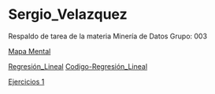 # Sergio_Velazquez
Respaldo de tarea de la materia Minería de Datos Grupo: 003

[Mapa Mental](https://github.com/soloSergioo/Mineria_de_Datos/blob/master/MapaMental_1_%7B1805244%7D.pptx)

[Regresión_Lineal](https://github.com/armandios/armando/blob/master/Presentacion_%7BRegresion%7D_%7BN.%20de%20equipo%7D.pdf)
[Codigo-Regresión_Lineal](https://github.com/soloSergioo/Mineria_de_Datos/blob/master/RegresionL_Temp.ipynb)

[Ejercicios 1](https://github.com/OmarAlejandroGarzaEspinosa/MineriaDeDatos_OmarGarza_1931548/blob/master/Ejercicios1_%7B03%7D_%7B03%7D.pdf)
